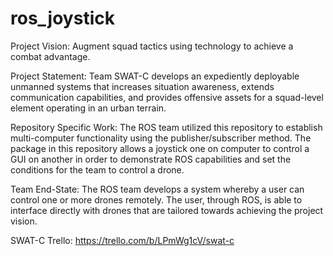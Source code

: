 # ros_joystick

Project Vision: Augment squad tactics using technology to achieve a combat advantage.

Project Statement: Team SWAT-C develops an expediently deployable unmanned systems that increases situation awareness, extends communication capabilities, and provides offensive assets for a squad-level element operating in an urban terrain.

Repository Specific Work: The ROS team utilized this repository to establish multi-computer functionality using the publisher/subscriber method. The package in this repository allows a joystick one on computer to control a GUI on another in order to demonstrate ROS capabilities and set the conditions for the team to control a drone.

Team End-State: The ROS team develops a system whereby a user can control one or more drones remotely. The user, through ROS, is able to interface directly with drones that are tailored towards achieving the project vision.

SWAT-C Trello: https://trello.com/b/LPmWg1cV/swat-c
